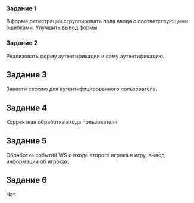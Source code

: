 ### Задание 1
В форме регистрации сгруппировать поля ввода с соответствующими ошибками.
Улучшить вывод формы.

### Задание 2
Реализовать форму аутентификации и саму аутентификацию.

## Задание 3
Завести сессию для аутентифицированного пользователя.

## Задание 4
Корректная обработка входа пользователя.

## Задание 5
Обработка событий WS о входе второго игрока в игру, вывод информации об игроках.

## Задание 6
Чат.
